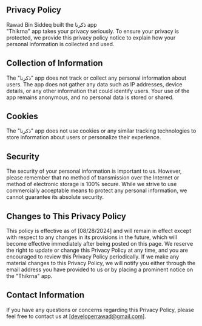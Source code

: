 ## Privacy Policy
Rawad Bin Siddeq built the ذكرنا app  
"Thikrna" app takes your privacy seriously. To ensure your privacy is protected, we provide this privacy policy notice to explain how your personal information is collected and used.

## Collection of Information
The "ذكرنا" app does not track or collect any personal information about users. The app does not gather any data such as IP addresses, device details, or any other information that could identify users. Your use of the app remains anonymous, and no personal data is stored or shared.

## Cookies
The "ذكرنا" app does not use cookies or any similar tracking technologies to store information about users or personalize their experience.

## Security
The security of your personal information is important to us. However, please remember that no method of transmission over the Internet or method of electronic storage is 100% secure. While we strive to use commercially acceptable means to protect any personal information, we cannot guarantee its absolute security.

## Changes to This Privacy Policy
This policy is effective as of [08/28/2024] and will remain in effect except with respect to any changes in its provisions in the future, which will become effective immediately after being posted on this page.
We reserve the right to update or change this Privacy Policy at any time, and you are encouraged to review this Privacy Policy periodically. If we make any material changes to this Privacy Policy, we will notify you either through the email address you have provided to us or by placing a prominent notice on the "Thikrna" app.

## Contact Information
If you have any questions or concerns regarding this Privacy Policy, please feel free to contact us at [developerrawad@gmail.com].
